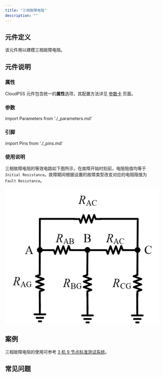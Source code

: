 ```yaml
---
title: "三相故障电阻"
description: ""
---
```


## 元件定义

该元件用以建模三相故障电阻。

## 元件说明



### 属性

CloudPSS 元件包含统一的**属性**选项，其配置方法详见 [参数卡](docs/documents/software/10-xstudio/20-simstudio/40-workbench/20-function-zone/30-design-tab/30-param-panel/index.md) 页面。

### 参数

import Parameters from './_parameters.md'

<Parameters/>

### 引脚

import Pins from './_pins.md'

<Pins/>

### 使用说明
三相故障电阻的等效电路如下图所示，在故障开始时刻前，电阻阻值均等于 `Initial Resistance`。故障期间根据设置的故障类型改变对应的电阻阻值为 `Fault Resistance`。

![三相故障电阻等效电路图 =x350](./_newFaultResistor_3p.png)

## 案例
三相故障电阻的使用可参考 [3 机 9 节点标准测试系统](../../../../../30-quick-start/10-start-from-template/index.md#典型模板案例)。

## 常见问题


